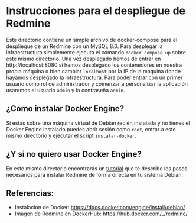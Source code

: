 # Instrucciones para el despliegue de Redmine

Este directorio contiene un simple archivo de docker-compose para el despliegue de un Redmine con un MySQL 8.0. Para desplegar la infraestructura simplemente ejecuta el comando `docker compose up` sobre este mismo directorio. Una vez desplegado hemos de entrar en http://localhost:8080 si hemos desplegado los contenedores en nuestra propia máquina o bien cambiar `localhost` por la IP de la máquina donde hayamos desplegado la infraestructura. Para poder entrar con un primer usuario como rol de administrador y comenzar a personalizar la aplicación usaremos el usuario `admin` y la contraseña `admin`.

## ¿Como instalar Docker Engine?

Si estas sobre una máquina virtual de Debian recién instalada y no tienes el Docker Engine instalado puedes abrir sesión como `root`, entrar a este mismo directorio y ejecutar el script `instalar-docker`.


## ¿Y si no quiero usar Docker Engine?

En este mismo directorio encontrarás un [tutorial](./instalacion-sin-docker.md) que te describe los pasos necesarios para instalar Redmine de forma directa en tu sistema Debian.
    
    
## Referencias:

- Instalación de Docker: https://docs.docker.com/engine/install/debian/
- Imagen de Redmine en DockerHub: https://hub.docker.com/_/redmine/
